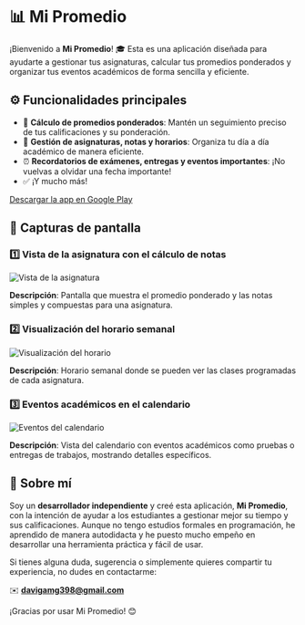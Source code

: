 # 📊 Mi Promedio

¡Bienvenido a **Mi Promedio**! 🎓 Esta es una aplicación diseñada para ayudarte a gestionar tus asignaturas, calcular tus promedios ponderados y organizar tus eventos académicos de forma sencilla y eficiente.

## ⚙️ Funcionalidades principales
- 🧮 **Cálculo de promedios ponderados**: Mantén un seguimiento preciso de tus calificaciones y su ponderación.
- 📅 **Gestión de asignaturas, notas y horarios**: Organiza tu día a día académico de manera eficiente.
- ⏰ **Recordatorios de exámenes, entregas y eventos importantes**: ¡No vuelvas a olvidar una fecha importante!
- ✅ ¡Y mucho más!

[Descargar la app en Google Play](https://play.google.com/store/apps/details?id=com.tuapp.mipromedio)

## 📸 Capturas de pantalla

### 1️⃣ Vista de la asignatura con el cálculo de notas
![Vista de la asignatura](https://play-lh.googleusercontent.com/U7uAmcP7Ee1afDTEQcC7-6qS8h33xyN2RAYr6MWn9NUv7TUVkFS2MMhIgJUtfgtdOA=w2560-h1440-rw)

**Descripción**: Pantalla que muestra el promedio ponderado y las notas simples y compuestas para una asignatura.

### 2️⃣ Visualización del horario semanal
![Visualización del horario](https://play-lh.googleusercontent.com/emaxU_l1Ixn46EqiuXtMiNvM0s357_irCE-kp9gCD_hShzDJYK-R_Mq1BK525bJlSKo=w2560-h1440-rw)

**Descripción**: Horario semanal donde se pueden ver las clases programadas de cada asignatura.

### 3️⃣ Eventos académicos en el calendario
![Eventos del calendario](https://play-lh.googleusercontent.com/qCStXWlETJl9dgwWJ99sNksXaSwAJXfB6SCgsXjhsKH_YIofnIxfwlWnoeDwrdtyQQ=w2560-h1440-rw)

**Descripción**: Vista del calendario con eventos académicos como pruebas o entregas de trabajos, mostrando detalles específicos.

## 👤 Sobre mí

Soy un **desarrollador independiente** y creé esta aplicación, **Mi Promedio**, con la intención de ayudar a los estudiantes a gestionar mejor su tiempo y sus calificaciones. Aunque no tengo estudios formales en programación, he aprendido de manera autodidacta y he puesto mucho empeño en desarrollar una herramienta práctica y fácil de usar.

Si tienes alguna duda, sugerencia o simplemente quieres compartir tu experiencia, no dudes en contactarme:

✉️ **davigamg398@gmail.com**

¡Gracias por usar Mi Promedio! 😊
